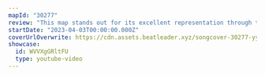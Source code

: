 ```yaml
---
mapId: "30277"
review: "This map stands out for its excellent representation through the use of fun and techy patterns, awesome Chroma lightshow, and great use of Cinema with Miku off to the side. Best of all, it's a full spread with accessibility to everyone!"
startDate: "2023-04-03T00:00:00.000Z"
coverUrlOverwrite: https://cdn.assets.beatleader.xyz/songcover-30277-yy.jpg
showcase:
  id: WVVXgGRltFU
  type: youtube-video
---
```

